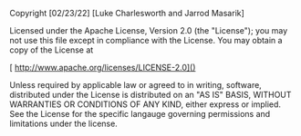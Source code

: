 Copyright [02/23/22] [Luke Charlesworth and Jarrod Masarik]

Licensed under the Apache License, Version 2.0 (the "License");
you may not use this file except in compliance with the License.
You may obtain a copy of the License at

[ http://www.apache.org/licenses/LICENSE-2.0]()

Unless required by applicable law or agreed to in writing, software, distributed under the License is distributed on an "AS IS" BASIS, WITHOUT WARRANTIES OR CONDITIONS OF ANY KIND, either express or implied. See the License for the specific langauge governing permissions and limitations under the license.
